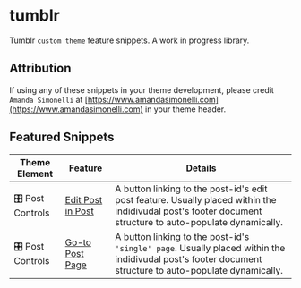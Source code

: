 # tumblr
Tumblr `custom theme` feature snippets. A work in progress library.

## Attribution
If using any of these snippets in your theme development, please credit `Amanda Simonelli` at [https://www.amandasimonelli.com](https://www.amandasimonelli.com) in your theme header.

## Featured Snippets
| Theme Element | Feature | Details |
|----|----|----|
| 🎛️ Post Controls | [Edit Post in Post](https://github.com/amandasimonelli/tumblr/tree/main/Buttons/Front-end%20%22Edit%20Post%20in%20Post%22%20button) | A button linking to the post-id's edit post feature. Usually placed within the indidivudal post's footer document structure to auto-populate dynamically. | 
| 🎛️ Post Controls | [Go-to Post Page](https://github.com/amandasimonelli/tumblr/tree/main/Buttons/Go-to%20%22Post%20Page%22%20button) | A button linking to the post-id's `'single' page`. Usually placed within the indidivudal post's footer document structure to auto-populate dynamically. | 